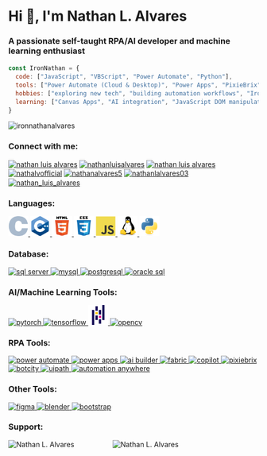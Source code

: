 <h1>Hi 👋, I'm Nathan L. Alvares</h1>
<h3>A passionate self-taught RPA/AI developer and machine learning enthusiast</h3>

```javascript
const IronNathan = {
  code: ["JavaScript", "VBScript", "Power Automate", "Python"],
  tools: ["Power Automate (Cloud & Desktop)", "Power Apps", "PixieBrix", "AI Builder","Automation Anywhere","BotCity","UiPath","Fabric","Copilot"],
  hobbies: ["exploring new tech", "building automation workflows", "Iron Man fandom","learning new foreign languages"],
  learning: ["Canvas Apps", "AI integration", "JavaScript DOM manipulation", "PixieBrix + AI Certification"]
}
```

<p align="left"> <img src="https://komarev.com/ghpvc/?username=nathanluisalvares&label=Profile%20views&color=00FF13&style=plastic" alt="ironnathanalvares" /> </p>

<h3 align="left">Connect with me:</h3>
<p align="left">
<a href="https://in.linkedin.com/in/nathan-luis-alvares-1000061bb" target="blank"><img align="center" src="https://raw.githubusercontent.com/rahuldkjain/github-profile-readme-generator/master/src/images/icons/Social/linked-in-alt.svg" alt="nathan luis alvares" height="30" width="40" /></a>
<a href="https://github.com/IronNathanAlvares" target="blank"><img align="center" src="https://raw.githubusercontent.com/danielcranney/readme-generator/main/public/icons/socials/github.svg" alt="nathanluisalvares" height="30" width="40" /></a>
<a href="https://www.facebook.com/nathan.alvares.77/" target="blank"><img align="center" src="https://raw.githubusercontent.com/rahuldkjain/github-profile-readme-generator/master/src/images/icons/Social/facebook.svg" alt="nathan luis alvares" height="30" width="40" /></a>
<a href="https://instagram.com/nathalvofficial" target="blank"><img align="center" src="https://raw.githubusercontent.com/rahuldkjain/github-profile-readme-generator/master/src/images/icons/Social/instagram.svg" alt="nathalvofficial" height="30" width="40" /></a>
<a href="https://www.codechef.com/users/nathanalvares5" target="blank"><img align="center" src="https://cdn.jsdelivr.net/npm/simple-icons@3.1.0/icons/codechef.svg" alt="nathanalvares5" height="30" width="40" /></a>
<a href="https://www.hackerrank.com/nathanlalvares03" target="blank"><img align="center" src="https://raw.githubusercontent.com/rahuldkjain/github-profile-readme-generator/master/src/images/icons/Social/hackerrank.svg" alt="nathanlalvares03" height="30" width="40" /></a>
<a href="https://www.leetcode.com/nathan_luis_alvares" target="blank"><img align="center" src="https://raw.githubusercontent.com/rahuldkjain/github-profile-readme-generator/master/src/images/icons/Social/leet-code.svg" alt="nathan_luis_alvares" height="30" width="40" /></a>
</p>

<h3 align="left">Languages:</h3>
<p align="left"> 
  <a href="https://www.cprogramming.com/" target="_blank" rel="noreferrer"> 
    <img src="https://raw.githubusercontent.com/devicons/devicon/master/icons/c/c-original.svg" alt="c" width="40" height="40"/> 
  </a> 
  <a href="https://www.w3schools.com/cpp/" target="_blank" rel="noreferrer"> 
    <img src="https://raw.githubusercontent.com/devicons/devicon/master/icons/cplusplus/cplusplus-original.svg" alt="cplusplus" width="40" height="40"/> 
  </a>
    <a href="https://www.w3.org/html/" target="_blank" rel="noreferrer"> <img src="https://raw.githubusercontent.com/devicons/devicon/master/icons/html5/html5-original-wordmark.svg" alt="html5" width="40" height="40"/> 
  </a> 
  <a href="https://www.w3schools.com/css/" target="_blank" rel="noreferrer"> 
    <img src="https://raw.githubusercontent.com/devicons/devicon/master/icons/css3/css3-original-wordmark.svg" alt="css3" width="40" height="40"/> 
  </a>
  <a href="https://developer.mozilla.org/en-US/docs/Web/JavaScript" target="_blank" rel="noreferrer"> 
    <img src="https://raw.githubusercontent.com/devicons/devicon/master/icons/javascript/javascript-original.svg" alt="javascript" width="40" height="40"/> 
  </a> 
  <a href="https://www.linux.org/" target="_blank" rel="noreferrer"> 
    <img src="https://raw.githubusercontent.com/devicons/devicon/master/icons/linux/linux-original.svg" alt="linux" width="40" height="40"/> 
  </a>
  <a href="https://www.python.org" target="_blank" rel="noreferrer"> 
    <img src="https://raw.githubusercontent.com/devicons/devicon/master/icons/python/python-original.svg" alt="python" width="40" height="40"/> 
  </a> 
</p>

<h3 align="left">Database:</h3>
<p align="left"> 
<a href="https://www.microsoft.com/en-us/sql-server" target="_blank" rel="noreferrer"> 
  <img src="https://www.freeiconspng.com/thumbs/sql-server-icon-png/sql-server-icon-png-8.png" alt="sql server" width="60" height="50"/> 
</a>
<a href="https://www.mysql.com/" target="_blank" rel="noreferrer" title="Go to MySQL official website"> 
  <img src="https://banner2.cleanpng.com/20180824/ktx/kisspng-mysql-workbench-computer-icons-logo-portable-netwo-thezedt-tech-tips-and-random-thoughts-1713949532588.webp" alt="mysql" width="50" height="40"/> 
</a>
<a href="https://www.postgresql.org/" target="_blank" rel="noreferrer"> 
  <img src="https://icon2.cleanpng.com/20180821/ebc/6cb2e3c65a3d6d0c0640ae388b42a62a.webp" alt="postgresql" width="40" height="40"/> 
</a>
<a href="https://www.oracle.com/database/" target="_blank" rel="noreferrer"> 
  <img src="https://upload.wikimedia.org/wikipedia/commons/9/94/Logo_oracle.jpg" alt="oracle sql" width="50" height="40"/> 
</a>
 </p>

  <h3 align="left">AI/Machine Learning Tools:</h3>
<p align="left"> 
  <a href="https://pytorch.org/" target="_blank" rel="noreferrer"> 
    <img src="https://www.vectorlogo.zone/logos/pytorch/pytorch-icon.svg" alt="pytorch" width="40" height="40"/> 
  </a> 
  <a href="https://www.tensorflow.org" target="_blank" rel="noreferrer"> 
    <img src="https://www.vectorlogo.zone/logos/tensorflow/tensorflow-icon.svg" alt="tensorflow" width="40" height="40"/> 
  </a>
  <a href="https://pandas.pydata.org/" target="_blank" rel="noreferrer"> 
    <img src="https://raw.githubusercontent.com/devicons/devicon/2ae2a900d2f041da66e950e4d48052658d850630/icons/pandas/pandas-original.svg" alt="pandas" width="40" height="40"/> 
  </a>
  <a href="https://opencv.org/" target="_blank" rel="noreferrer"> 
    <img src="https://www.vectorlogo.zone/logos/opencv/opencv-icon.svg" alt="opencv" width="40" height="40"/> 
  </a> 
 </p>

<h3 align="left">RPA Tools:</h3>
<p align="left"> 
  <a href="https://powerautomate.microsoft.com/" target="_blank" rel="noreferrer"> 
  <img src="https://upload.wikimedia.org/wikipedia/commons/thumb/4/4d/Microsoft_Power_Automate.svg/2048px-Microsoft_Power_Automate.svg.png" alt="power automate" width="40" height="40"/> 
</a>
<a href="https://powerapps.microsoft.com/" target="_blank" rel="noreferrer"> 
  <img src="https://img.icons8.com/fluent/200/microsoft-power-apps-2020.png" alt="power apps" width="40" height="40"/> 
</a>
<a href="https://powerautomate.microsoft.com/en-us/ai-builder/" target="_blank" rel="noreferrer"> 
  <img src="https://prakashinfotech.com/wp-content/uploads/2023/08/ai-builder-logo.png" alt="ai builder" width="40" height="40"/> 
</a>
  <a href="https://www.microsoft.com/en-us/fabric" target="_blank" rel="noreferrer"> 
  <img src="https://static.wikia.nocookie.net/logopedia/images/a/aa/Microsoft_Fabric_2023.svg/revision/latest?cb=20230528223239" alt="fabric" width="40" height="40"/> 
</a>
<a href="https://learn.microsoft.com/en-us/copilot/" target="_blank" rel="noreferrer"> 
  <img src="https://encrypted-tbn0.gstatic.com/images?q=tbn:ANd9GcTjmJajFJdxJlZcy2iVli5r3CcFD6C2T1qQoA&s" alt="copilot" width="40" height="40"/> 
</a>
  <a href="https://www.pixiebrix.com/" target="_blank" rel="noreferrer"> 
  <img src="https://media.licdn.com/dms/image/v2/D4E0BAQEx7-K-dppBVg/company-logo_200_200/company-logo_200_200/0/1692665200822/pixiebrix_logo?e=2147483647&v=beta&t=c-WBxS7cUDLZCc8P8z9X5dnjotsm6h6uDPW6M7257p4" alt="pixiebrix" width="40" height="40"/> 
</a>
<a href="https://botcity.dev/" target="_blank" rel="noreferrer"> 
  <img src="https://media.licdn.com/dms/image/v2/D4D0BAQEbkeF_cuxbiw/company-logo_200_200/company-logo_200_200/0/1728305050580/botcity_logo?e=2147483647&v=beta&t=soUYqsFV28bfZGctapzJDrKL-wUEzWWmcCJjuRAWtZ8" alt="botcity" width="40" height="40"/> 
</a>
<a href="https://www.uipath.com/" target="_blank" rel="noreferrer"> 
  <img src="https://upload.wikimedia.org/wikipedia/en/8/80/UiPath_2019_Corporate_Logo.png" alt="uipath" width="100" height="40"/> 
</a>
<a href="https://www.automationanywhere.com/" target="_blank" rel="noreferrer"> 
  <img src="https://www.automationanywhere.com/sites/default/files/images/open-graph-default1_en.jpg" alt="automation anywhere" width="100" height="40"/> 
</a>
</p>

<h3 align="left">Other Tools:</h3>
<p align="left"> 
  <a href="https://www.figma.com/" target="_blank" rel="noreferrer"> 
    <img src="https://www.vectorlogo.zone/logos/figma/figma-icon.svg" alt="figma" width="40" height="40"/>
  </a>
    <a href="https://www.blender.org/" target="_blank" rel="noreferrer"> 
    <img src="https://download.blender.org/branding/community/blender_community_badge_white.svg" alt="blender" width="40" height="40"/>
  </a>
  <a href="https://getbootstrap.com" target="_blank" rel="noreferrer"> 
    <img src="https://logo.svgcdn.com/d/bootstrap-original-wordmark-8x.png" alt="bootstrap" width="40" height="40"/> 
  </a> 
  </p>

<h3 align="left">Support:</h3>
<p><a href="https://www.buymeacoffee.com/nathalvofficial"> <img align="left" src="https://cdn.buymeacoffee.com/buttons/v2/default-yellow.png" height="50" width="210" alt="Nathan L. Alvares" /></a>
<a href="https://ko-fi.com/nathalvofficial"> <img align="left" src="https://cdn.ko-fi.com/cdn/kofi3.png?v=3" height="50" width="210" alt="Nathan L. Alvares" /></a></p><br><br>


<!-- <p><img align="left" src="https://github-readme-stats.vercel.app/api/top-langs?username=nathanluisalvares&show_icons=true&theme=merko&title_color=ff0000&bg_color=000000&cache_seconds=1800&locale=en&layout=compact" alt="nathanluisalvares" /></p>

<p>&nbsp;<img align="center" src="https://github-readme-stats.vercel.app/api?username=nathanluisalvares&show_icons=true&locale=en" alt="nathanluisalvares" /></p>

<p><img align="center" src="https://github-readme-streak-stats.herokuapp.com/?user=nathanluisalvares&theme=dark" alt="nathanluisalvares" /></p> -->
